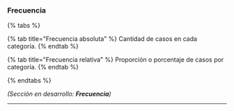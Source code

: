 ### Frecuencia

<!--force-render-->
{% tabs %}

{% tab title="Frecuencia absoluta" %}
Cantidad de casos en cada categoría.
{% endtab %}

{% tab title="Frecuencia relativa" %}
Proporción o porcentaje de casos por categoría.
{% endtab %}

{% endtabs %}

_(Sección en desarrollo: **Frecuencia**)_

---

